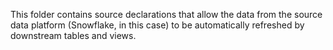 This folder contains source declarations that allow the data from the source data platform (Snowflake, in this case) to be automatically refreshed by downstream tables and views.
